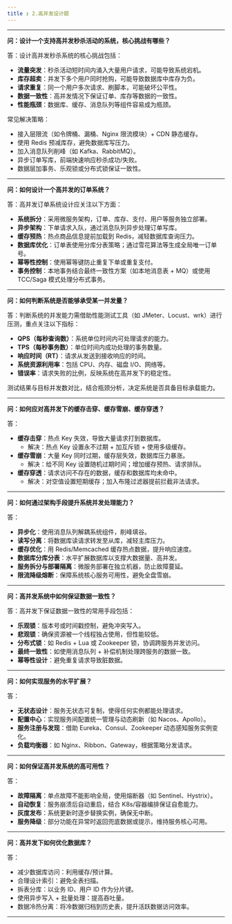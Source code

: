 ```yaml
---
title : 2.高并发设计题
---
```


------

**问：设计一个支持高并发秒杀活动的系统，核心挑战有哪些？**

答：设计高并发秒杀系统的核心挑战包括：

- **流量突发**：秒杀活动短时间内涌入大量用户请求，可能导致系统宕机。
- **库存超卖**：并发下多个用户同时抢购，可能导致数据库中库存为负。
- **请求重复**：同一个用户多次请求、刷脚本，可能破坏公平性。
- **数据一致性**：高并发情况下保证订单、库存等数据的一致性。
- **性能瓶颈**：数据库、缓存、消息队列等组件容易成为瓶颈。

常见解决策略：

- 接入层限流（如令牌桶、漏桶、Nginx 限流模块）+ CDN 静态缓存。
- 使用 Redis 预减库存，避免数据库写压力。
- 加入消息队列削峰（如 Kafka、RabbitMQ）。
- 异步订单写库，前端快速响应秒杀成功/失败。
- 数据层加事务、乐观锁或分布式锁保证一致性。

------

**问：如何设计一个高并发的订单系统？**

答：高并发订单系统设计应关注以下方面：

- **系统拆分**：采用微服务架构，订单、库存、支付、用户等服务独立部署。
- **异步架构**：下单请求入队，通过消息队列异步处理订单写库。
- **缓存预热**：热点商品信息提前加载到 Redis，减轻数据库查询压力。
- **数据库优化**：订单表使用分库分表策略；通过雪花算法等生成全局唯一订单号。
- **幂等性控制**：使用幂等键防止重复下单或重复支付。
- **事务控制**：本地事务结合最终一致性方案（如本地消息表 + MQ）或使用 TCC/Saga 模式处理分布式事务。

------

**问：如何判断系统是否能够承受某一并发量？**

答：判断系统的并发能力需借助性能测试工具（如 JMeter、Locust、wrk）进行压测，重点关注以下指标：

- **QPS（每秒查询数）**：系统单位时间内可处理请求的能力。
- **TPS（每秒事务数）**：单位时间内成功处理的事务数量。
- **响应时间（RT）**：请求从发送到接收响应的时间。
- **系统资源利用率**：包括 CPU、内存、磁盘 I/O、网络等。
- **错误率**：请求失败的比例，反映系统在高并发下的稳定性。

测试结果与目标并发数对比，结合瓶颈分析，决定系统是否具备目标承载能力。

------

**问：如何应对高并发下的缓存击穿、缓存雪崩、缓存穿透？**

答：

- **缓存击穿**：热点 Key 失效，导致大量请求打到数据库。
  - 解决：热点 Key 设置永不过期 + 加互斥锁 + 使用多级缓存。
- **缓存雪崩**：大量 Key 同时过期，缓存层失效，数据库压力暴涨。
  - 解决：给不同 Key 设置随机过期时间；增加缓存预热、请求排队。
- **缓存穿透**：请求访问不存在的数据，缓存和数据库均未命中。
  - 解决：对空值设置短期缓存；加入布隆过滤器提前拦截非法请求。

------

**问：如何通过架构手段提升系统并发处理能力？**

答：

- **异步化**：使用消息队列解耦系统组件，削峰填谷。
- **读写分离**：将数据库读请求转发至从库，减轻主库压力。
- **缓存优化**：用 Redis/Memcached 缓存热点数据，提升响应速度。
- **数据库分库分表**：水平扩展数据库以支撑大数据量、高并发。
- **服务拆分与部署隔离**：微服务部署在独立机器，防止故障蔓延。
- **限流降级熔断**：保障系统核心服务可用性，避免全盘雪崩。

------

**问：高并发系统中如何保证数据一致性？**

答：高并发下保证数据一致性的常用手段包括：

- **乐观锁**：版本号或时间戳控制，避免冲突写入。
- **悲观锁**：确保资源被一个线程独占使用，但性能较低。
- **分布式锁**：如 Redis + Lua 或 Zookeeper 锁，协调跨服务并发访问。
- **最终一致性**：如使用消息队列 + 补偿机制处理跨服务的数据一致。
- **幂等性设计**：避免重复请求导致脏数据。

------

**问：如何实现服务的水平扩展？**

答：

- **无状态设计**：服务无状态可复制，使得任何实例都能处理请求。
- **配置中心**：实现服务间配置统一管理与动态刷新（如 Nacos、Apollo）。
- **服务注册与发现**：借助 Eureka、Consul、Zookeeper 动态感知服务实例变化。
- **负载均衡器**：如 Nginx、Ribbon、Gateway，根据策略分发请求。

------

**问：如何保证高并发系统的高可用性？**

答：

- **故障隔离**：单点故障不能影响全局，使用熔断器（如 Sentinel、Hystrix）。
- **自动恢复**：服务崩溃后自动重启，结合 K8s/容器编排保证自愈能力。
- **灰度发布**：系统更新时逐步替换实例，确保无中断。
- **服务降级**：部分功能在异常时返回兜底数据或提示，维持服务核心可用。

------

**问：高并发下如何优化数据库？**

答：

- 减少数据库访问：利用缓存/预计算。
- 合理设计索引：避免全表扫描。
- 拆表分库：以业务 ID、用户 ID 作为分片键。
- 使用异步写入 + 批量处理：提高吞吐量。
- 数据冷热分离：将冷数据归档到历史表，提升活跃数据访问效率。

------

